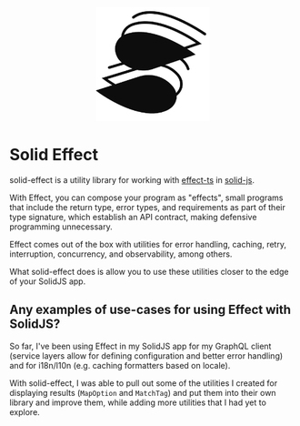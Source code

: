 <p align="center">
  <picture>
    <source media="(prefers-color-scheme: dark)" srcset="./assets/logo-dark.svg">
    <img alt="solid-effect logo" width="200" src="./assets/logo-light.svg">
  </picture>
</p>

# Solid Effect

solid-effect is a utility library for working with [effect-ts](https://effect.website/) in [solid-js](https://www.solidjs.com/).

With Effect, you can compose your program as "effects", small programs that include the return type, error types, and requirements as part of their type signature, which establish an API contract, making defensive programming unnecessary.

Effect comes out of the box with utilities for error handling, caching, retry, interruption, concurrency, and observability, among others.

What solid-effect does is allow you to use these utilities closer to the edge of your SolidJS app.

## Any examples of use-cases for using Effect with SolidJS?

So far, I've been using Effect in my SolidJS app for my GraphQL client (service layers allow for defining configuration and better error handling) and for i18n/l10n (e.g. caching formatters based on locale).

With solid-effect, I was able to pull out some of the utilities I created for displaying results (`MapOption` and `MatchTag`) and put them into their own library and improve them, while adding more utilities that I had yet to explore.
